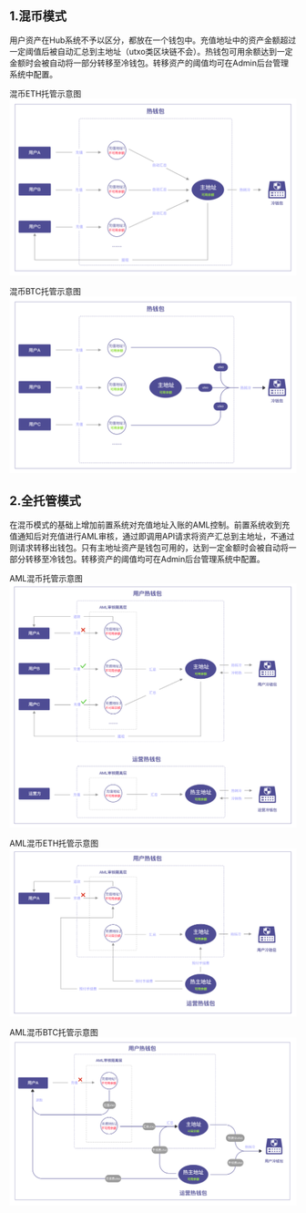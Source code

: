 ## 1.混币模式
用户资产在Hub系统不予以区分，都放在一个钱包中。充值地址中的资产金额超过一定阈值后被自动汇总到主地址（utxo类区块链不会）。热钱包可用余额达到一定金额时会被自动将一部分转移至冷钱包。转移资产的阈值均可在Admin后台管理系统中配置。


混币ETH托管示意图
![](image/混币ETH托管示意图.png)

混币BTC托管示意图
![](image/混币BTC托管示意图.png)

## 2.全托管模式
在混币模式的基础上增加前置系统对充值地址入账的AML控制。前置系统收到充值通知后对充值进行AML审核，通过即调用API请求将资产汇总到主地址，不通过则请求转移出钱包。只有主地址资产是钱包可用的，达到一定金额时会被自动将一部分转移至冷钱包。转移资产的阈值均可在Admin后台管理系统中配置。


AML混币托管示意图
![](image/AML混币托管示意图.png)

AML混币ETH托管示意图
![](image/AML混币ETH托管示意图.png)

AML混币BTC托管示意图
![](image/AML混币BTC托管示意图.png)